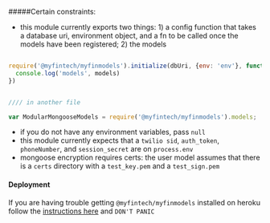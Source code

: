 #####Certain constraints:

- this module currently exports two things: 1) a config function that takes a database uri, environment object, and a fn to be called once the models have been registered; 2) the models


```javascript

require('@myfintech/myfinmodels').initialize(dbUri, {env: 'env'}, function(models){
  console.log('models', models)
})


//// in another file

var ModularMongooseModels = require('@myfintech/myfinmodels').models;

```

- if you do not have any environment variables, pass `null`
- this module currently expects that a `twilio sid`, `auth_token`, `phoneNumber`, and `session_secret` are on `process.env`
- mongoose encryption requires certs: the user model assumes that there is a `certs` directory with a `test_key.pem` and a `test_sign.pem`

#### Deployment
If you are having trouble getting `@myfintech/myfinmodels` installed on heroku follow the [instructions here](https://medium.com/@oscargodson/npm-private-modules-with-heroku-25a171ce022e#.rs5wzm7r1) and `DON'T PANIC`


